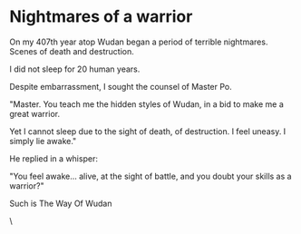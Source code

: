 # Nightmares of a warrior

On my 407th year atop Wudan began a period of terrible nightmares. Scenes of death and destruction.

I did not sleep for 20 human years.

Despite embarrassment, I sought the counsel of Master Po.

"Master. You teach me the hidden styles of Wudan, in a bid to make me a great warrior.&#x20;

Yet I cannot sleep due to the sight of death, of destruction. I feel uneasy. I simply lie awake."

He replied in a whisper:

"You feel awake... alive, at the sight of battle, and you doubt your skills as a warrior?"

&#x20;

Such is The Way Of Wudan

\

